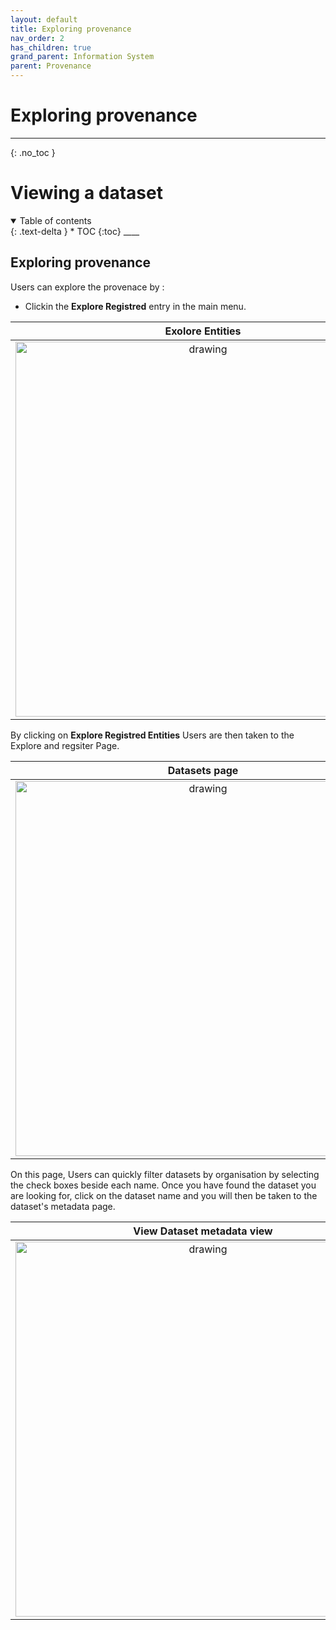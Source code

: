 ```yaml
---
layout: default
title: Exploring provenance
nav_order: 2
has_children: true
grand_parent: Information System
parent: Provenance
---
```

# Exploring provenance
---
{: .no_toc }
# Viewing a dataset
<details  open markdown="block">
  <summary>
    Table of contents
  </summary>
{: .text-delta }
* TOC
{:toc}
____
</details>

## Exploring provenance
Users can explore the provenace by :

- Clickin the **Explore Registred** entry in the main menu.

|                                     Exolore Entities                             |
| :-----------------------------------------------------------------------------: |
| <img src="../../assets/images/provenance/10_Main.png" alt="drawing" width="600"/>      |

By clicking on **Explore Registred Entities** Users are then taken to the Explore and regsiter Page.

|                                     Datasets page                               |
| :-----------------------------------------------------------------------------: |
| <img src="../../assets/images/provenance/20_MainView.png" alt="drawing" width="600"/>     |


On this page, Users can quickly filter datasets by organisation by selecting the check boxes beside each name. Once you have found the dataset you are looking for, click on the dataset name and you will then be taken to the dataset's metadata page.

|                                   View Dataset metadata view                     |
| :------------------------------------------------------------------------------: |
| <img src="../../assets/images/data_store/viewDataset3.png" alt="drawing" width="600"/>      |